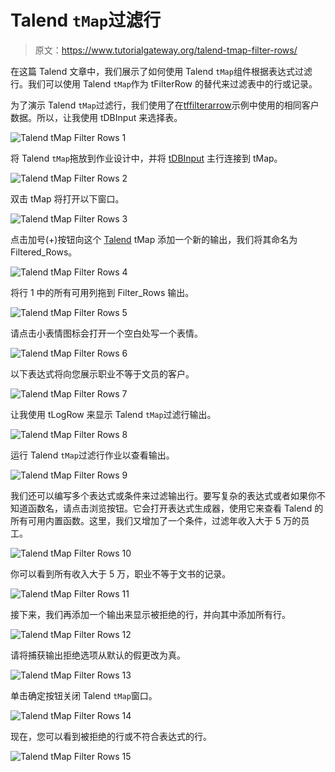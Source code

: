 # Talend `tMap`过滤行

> 原文：<https://www.tutorialgateway.org/talend-tmap-filter-rows/>

在这篇 Talend 文章中，我们展示了如何使用 Talend `tMap`组件根据表达式过滤行。我们可以使用 Talend `tMap`作为 tFilterRow 的替代来过滤表中的行或记录。

为了演示 Talend `tMap`过滤行，我们使用了在[tffilterarrow](https://www.tutorialgateway.org/talend-filter-rows/)示例中使用的相同客户数据。所以，让我使用 tDBInput 来选择表。

![Talend `tMap` Filter Rows 1](img/a1c2fb904c2913922dc4c8e9f471f161.png)

将 Talend `tMap`拖放到作业设计中，并将 [tDBInput](https://www.tutorialgateway.org/connect-talend-to-sql-server/) 主行连接到 tMap。

![Talend `tMap` Filter Rows 2](img/d47d69bd58b3e57dac9f4079aee60390.png)

双击 tMap 将打开以下窗口。

![Talend `tMap` Filter Rows 3](img/8dc1fa0e1170d66f2d1782241fef3fe0.png)

点击加号(+)按钮向这个 [Talend](https://www.tutorialgateway.org/talend-tutorial/) tMap 添加一个新的输出，我们将其命名为 Filtered_Rows。

![Talend `tMap` Filter Rows 4](img/96fcd86cb486ad575cb66d0a10b4345f.png)

将行 1 中的所有可用列拖到 Filter_Rows 输出。

![Talend `tMap` Filter Rows 5](img/17cda29c5e233b16595465213a8704bd.png)

请点击小表情图标会打开一个空白处写一个表情。

![Talend `tMap` Filter Rows 6](img/7179544cb8ba413667f311439669335e.png)

以下表达式将向您展示职业不等于文员的客户。

![Talend `tMap` Filter Rows 7](img/e82957d9092d574f3d788af5b53d03d6.png)

让我使用 tLogRow 来显示 Talend `tMap`过滤行输出。

![Talend `tMap` Filter Rows 8](img/4e75ed3eece285b1562506385825cc23.png)

运行 Talend `tMap`过滤行作业以查看输出。

![Talend `tMap` Filter Rows 9](img/d652980055823c14ad23d377ee1a1986.png)

我们还可以编写多个表达式或条件来过滤输出行。要写复杂的表达式或者如果你不知道函数名，请点击浏览按钮。它会打开表达式生成器，使用它来查看 Talend 的所有可用内置函数。这里，我们又增加了一个条件，过滤年收入大于 5 万的员工。

![Talend `tMap` Filter Rows 10](img/5bd749b65b506c47c121b18802f2bd2a.png)

你可以看到所有收入大于 5 万，职业不等于文书的记录。

![Talend `tMap` Filter Rows 11](img/b20984a10322f45a4dbeddb41d2a2098.png)

接下来，我们再添加一个输出来显示被拒绝的行，并向其中添加所有行。

![Talend `tMap` Filter Rows 12](img/85897f36e6e42113f448f619de0e3f0b.png)

请将捕获输出拒绝选项从默认的假更改为真。

![Talend `tMap` Filter Rows 13](img/51064bca4997ba5cd221157acd96d207.png)

单击确定按钮关闭 Talend `tMap`窗口。

![Talend `tMap` Filter Rows 14](img/292efdd5117130e7da8851c7bb8d7497.png)

现在，您可以看到被拒绝的行或不符合表达式的行。

![Talend `tMap` Filter Rows 15](img/a61431e6a328e048c4046901fd3b7abb.png)